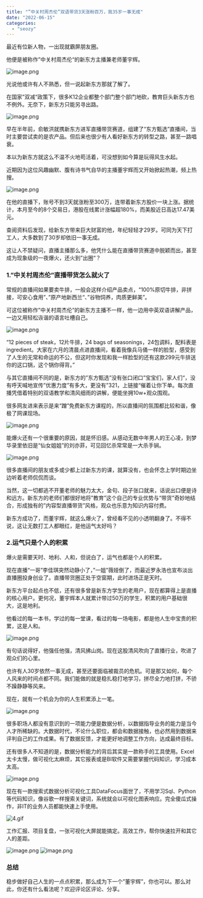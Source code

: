 ```yaml
---
title: "”中关村周杰伦”双语带货3天涨粉百万，我35岁一事无成"
date: "2022-06-15"
categories: 
  - "seozy"
---
```


最近有位新人物，一出现就霸屏朋友圈。

他便是被称作”中关村周杰伦“的新东方主播兼老师董宇辉。

![image.png](images/1655280277-image-png.png)

光说他或许有人不熟悉，但一说起新东方那就了解了。

在国家”双减“政策下，很多K12企业都整个部门整个部门地砍，教育巨头新东方也不例外。无奈下，新东方只能另寻出路。

![image.png](images/1655280284-image-png.png)

早在半年前，俞敏洪就携新东方进军直播带货赛道，组建了“东方甄选”直播间，当时主要尝试卖的是农产品。但后来也很少有人看好新东方的转型之路，甚至一路唱衰。

本以为新东方就这么不温不火地苟活着，可没想到如今算是玩得风生水起。

近期因为这位风趣幽默、腹有诗书气自华的主播董宇辉而又开始掀起热潮，频上热搜。

![image.png](images/1655280306-image-png.png)

在他的直播下，账号不到3天就涨粉至300万，连带着新东方股价一块上涨。据统计，本月至今的8个交易日，港股在线累计涨幅超180%，而美股近日高达17.47美元。

查阅资料后发现，给新东方带来巨大财富的他，年纪轻轻才29岁。可同为天下打工人，大多数到了30岁却依旧一事无成。

这让人不禁疑问，直播主播那么多，他凭什么能在直播带货赛道中脱颖而出，甚至成为现象级的一夜爆火，还火到”出圈“？

### 1.”中关村周杰伦”直播带货怎么就火了

常规的直播间如果要卖牛排，一般会这样介绍产品卖点，“100%原切牛排，非拼接，可安心食用”、”原产地新西兰“、”谷物饲养，肉质更鲜美”。

可这位被称作”中关村周杰伦”的新东方主播不一样，他一边用中英双语讲解产品，一边又用轻松诙谐的语言吐槽自己。

![image.png](images/1655280308-image-png.png)

“12 pieces of steak，12片牛排，24 bags of seasonings，24包调料，配料表是ingredient。大家在六月的清晨点进直播间，看着我像兵马俑一样的脸型，感受到了人生的无常和命运的不公，但这时你发现和我一样脸型的还有这款299元牛排送你的这口锅，这个锅你得背。”

与其它直播间不同的是，新东方的”东方甄选”没有张口闭口”宝宝们，家人们“，没有呼天喊地宣传”优惠力度”有多大，更没有”321，上链接“催着让你下单。每次直播凭借着特别的双语教学和清风细雨的讲解，便能坐拥10w+观众围观。

很多网友进来表示是来“蹭”免费新东方课程的，所以直播间的氛围都比较和谐，像极了网课现场。

![image.png](images/1655280310-image-png.png)

能爆火还有一个很重要的原因，就是怀旧感。从感动无数中年男人的王心凌，到梦华录里依旧是“仙女姐姐”的刘亦菲，可见回忆杀常常是一大杀手锏。

![image.png](images/1655280314-image-png.png)

很多直播间的朋友或多或少都上过新东方的课，就算没有，也会怀念上学时期边坐边听着老师侃侃而谈。

当然，这一切都逃不开董老师的魅力太大，金句、段子张口就来，话说出口便是诗和远方。新东方的老师们都很好地将”教育”这个自己的专业优势与“带货”奇妙地结合，形成独有的”内容型直播带货”风格，观众也乐意为知识内容付费。

新东方成功了，而董宇辉，就这么爆火了，曾经看不见的小透明翻身了。不得不说，这让无数打工人都眼红，是他运气太好吗？

### 2.运气只是个人的积累

爆火是需要天时、地利、人和，但说白了，运气也都是个人的积累。

现在直播“一哥”李佳琪突然动静小了，”一姐”薇娅倒了，而最近罗永浩也宣布淡出直播圈投身创业了。直播带货圈正处于空窗期，此时进场正是天时。

新东方平台起点也不低，还有很多曾是新东方学生的老用户，现在都算得上是直播的核心用户。更何况，董宇辉本人就累计带过50万的学生，积累的用户基础很大，这是地利。

他看过的每一本书，学过的每一堂课，看过的每一场电影，都是他人生中宝贵的积累，这是人和。

![image.png](images/1655280316-image-png.png)

有句话说得好，他强任他强，清风拂山岗。现在这股清风吹向了直播行业，吹进了观众们的心里。

也许有人30岁依然一事无成，甚至还要面临被裁员的危机。可是那又如何，每个人风来的时间点都不同。我们能做的就是稳扎稳打地学习，拼尽全力地打拼，不骄不躁静静等风来。

现在，就有一个机会为你的人生积累添上一笔。

![image.png](images/1655280323-image-png.png)

很多职场人都没有意识到的一项能力便是数据分析，以数据指导业务的能力是当今人才所稀缺的。大数据时代，不论什么职位，都会和数据接触，也必然用到数据来评判自己的工作成果。有了数据反馈，才能更好地调整工作方向，达成最终目标。

还有很多人不知道的是，数据分析能力的背后其实是一款称手的工具使用。Excel太卡太慢，做可视化太麻烦，其它报表或是BI软件又需要掌握代码知识，学习成本太高。

![image.png](images/1655280362-image-png.png)

现在有一款搜索式数据分析可视化工具DataFocus面世了，不用学习Sql、Python等代码知识，像谷歌一样搜索关键词，系统就会以可视化图表响应。完全傻瓜式操作，非IT的业务人员都能快速上手使用。

![4.gif](images/1655280389-4-gif.gif)

工作汇报、项目复盘，一张可视化大屏就能搞定。高效工作，帮你快速拉开和其它人的差距。

![image.png](images/1655280395-image-png.png) ![image.png](images/1655280401-image-png.png)

### 总结

稳步做好自己人生的一点点积累，那么成为下一个”董宇辉”，你也可以。那么对此，你还有什么看法呢？欢迎评论区评论、分享。
